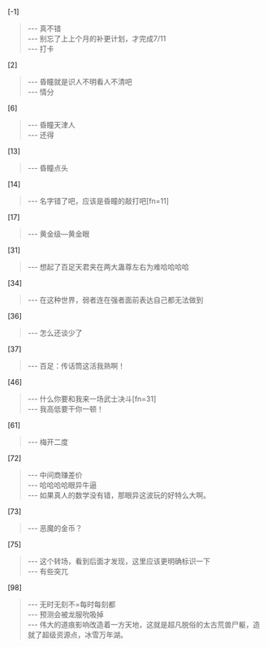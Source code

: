 
[-1] 
>--- 真不错<br>
>--- 别忘了上上个月的补更计划，才完成7/11<br>
>--- 打卡<br>

[2] 
>--- 昏瞳就是识人不明看人不清吧<br>
>--- 情分<br>

[6] 
>--- 昏瞳天津人<br>
>--- 还得<br>

[13] 
>--- 昏瞳点头<br>

[14] 
>--- 名字错了吧，应该是昏瞳的敲打吧[fn=11]<br>

[17] 
>--- 黄金级—黄金眼<br>

[31] 
>--- 想起了百足天君夹在两大蛊尊左右为难哈哈哈哈<br>

[34] 
>--- 在这种世界，弱者连在强者面前表达自己都无法做到<br>

[36] 
>--- 怎么还谈少了<br>

[37] 
>--- 百足：传话筒这活我熟啊！<br>

[46] 
>--- 什么你要和我来一场武士决斗[fn=31]<br>
>--- 我高低要干你一顿！<br>

[61] 
>--- 梅开二度<br>

[72] 
>--- 中间商赚差价<br>
>--- 哈哈哈哈眼异牛逼<br>
>--- 如果真人的数学没有错，那眼异这波玩的好特么大啊。<br>

[73] 
>--- 恶魔的金币？<br>

[75] 
>--- 这个转场，看到后面才发现，这里应该更明确标识一下<br>
>--- 有些突兀<br>

[98] 
>--- 无时无刻不=每时每刻都<br>
>--- 预测会被龙服吮吸掉<br>
>--- 伟大的道痕影响改造着一方天地，这就是超凡脱俗的太古荒兽尸躯，造就了超级资源点，冰雪万年湖。<br>
